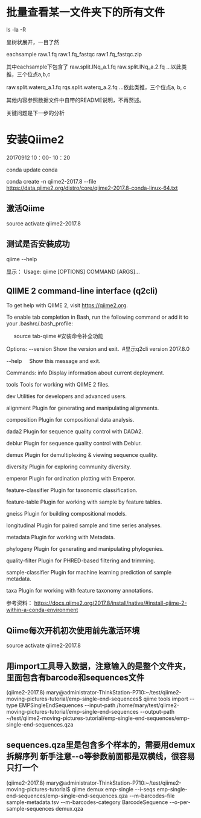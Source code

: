 # 批量查看某一文件夹下的所有文件

ls -la -R

呈树状展开，一目了然

  eachsample
  raw.1.fq
  raw.1.fq_fastqc
  raw.1.fq_fastqc.zip
  
其中eachsample下包含了
raw.split.INq_a.1.fq
raw.split.INq_a.2.fq
...以此类推，三个位点a,b,c

raw.split.waterq_a.1.fq
rqs.split.waterq_a.2.fq
...依此类推，三个位点a, b, c

其他内容参照数据文件中自带的README说明，不再赘述。

关键问题是下一步的分析

# 安装Qiime2
20170912 10：00- 10：20

conda update conda

conda create -n qiime2-2017.8 --file https://data.qiime2.org/distro/core/qiime2-2017.8-conda-linux-64.txt


## 激活Qiime 
source activate qiime2-2017.8 

## 测试是否安装成功
qiime --help

显示：
Usage: qiime [OPTIONS] COMMAND [ARGS]...

  QIIME 2 command-line interface (q2cli)
  --------------------------------------

  To get help with QIIME 2, visit https://qiime2.org.

  To enable tab completion in Bash, run the following command or add it to
  your .bashrc/.bash_profile:

      source tab-qiime #安装命令补全功能



Options:
  --version  Show the version and exit.  #显示q2cli version 2017.8.0
  
  --help     Show this message and exit.

Commands:
  info                Display information about current deployment.
  
  tools               Tools for working with QIIME 2 files.
  
  dev                 Utilities for developers and advanced users.
  
  alignment           Plugin for generating and manipulating alignments.
  
  composition         Plugin for compositional data analysis.
  
  dada2               Plugin for sequence quality control with DADA2.
  
  deblur              Plugin for sequence quality control with Deblur.
  
  demux               Plugin for demultiplexing & viewing sequence quality.
  
  diversity           Plugin for exploring community diversity.
  
  emperor             Plugin for ordination plotting with Emperor.
  
  feature-classifier  Plugin for taxonomic classification.
  
  feature-table       Plugin for working with sample by feature tables.
  
  gneiss              Plugin for building compositional models.
  
  longitudinal        Plugin for paired sample and time series analyses.
  
  metadata            Plugin for working with Metadata.
  
  phylogeny           Plugin for generating and manipulating phylogenies.
  
  quality-filter      Plugin for PHRED-based filtering and trimming.
  
  sample-classifier   Plugin for machine learning prediction of sample
                      metadata.
                      
  taxa                Plugin for working with feature taxonomy annotations.





参考资料：
https://docs.qiime2.org/2017.8/install/native/#install-qiime-2-within-a-conda-environment

## Qiime每次开机初次使用前先激活环境

source activate qiime2-2017.8

## 用import工具导入数据，注意输入的是整个文件夹，里面包含有barcode和sequences文件

(qiime2-2017.8) mary@administrator-ThinkStation-P710:~/test/qiime2-moving-pictures-tutorial/emp-single-end-sequences$ qiime tools import --type  EMPSingleEndSequences --input-path /home/mary/test/qiime2-moving-pictures-tutorial/emp-single-end-sequences --output-path ~/test/qiime2-moving-pictures-tutorial/emp-single-end-sequences/emp-single-end-sequences.qza

## sequences.qza里是包含多个样本的，需要用demux拆解序列 新手注意--o等参数前面都是双横线，很容易只打一个

(qiime2-2017.8) mary@administrator-ThinkStation-P710:~/test/qiime2-moving-pictures-tutorial$ qiime demux emp-single --i-seqs emp-single-end-sequences/emp-single-end-sequences.qza --m-barcodes-file sample-metadata.tsv --m-barcodes-category BarcodeSequence --o-per-sample-sequences demux.qza




